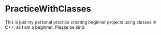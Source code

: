 # PracticeWithClasses
This is just my personal practice creating beginner projects using classes in C++, as I am a beginner. Please be kind. 


